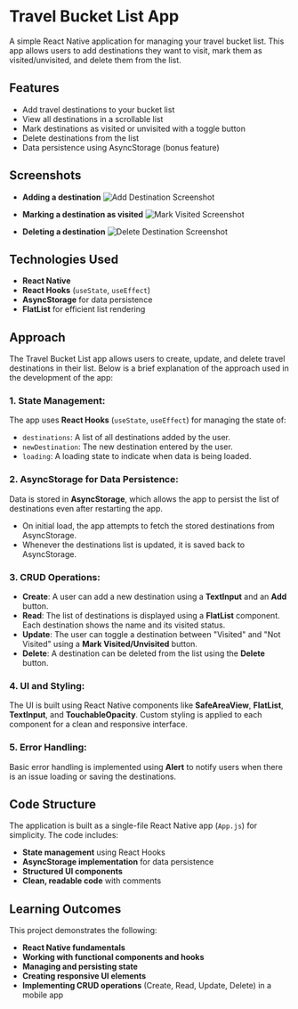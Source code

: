 # Travel Bucket List App

A simple React Native application for managing your travel bucket list. This app allows users to add destinations they want to visit, mark them as visited/unvisited, and delete them from the list.

## Features
- Add travel destinations to your bucket list
- View all destinations in a scrollable list
- Mark destinations as visited or unvisited with a toggle button
- Delete destinations from the list
- Data persistence using AsyncStorage (bonus feature)

## Screenshots
- **Adding a destination**
  ![Add Destination Screenshot](https://github.com/vivekgupta2004/TravelBucketList/blob/b6a4c4bf11a577464c396bdb2daf384e0a32e46d/add-destination.png)
  
- **Marking a destination as visited**
  ![Mark Visited Screenshot](https://github.com/vivekgupta2004/TravelBucketList/blob/b6a4c4bf11a577464c396bdb2daf384e0a32e46d/mark-visited.png)

- **Deleting a destination**
  ![Delete Destination Screenshot](https://github.com/vivekgupta2004/TravelBucketList/blob/b6a4c4bf11a577464c396bdb2daf384e0a32e46d/delete-destination.png)

## Technologies Used
- **React Native**
- **React Hooks** (`useState`, `useEffect`)
- **AsyncStorage** for data persistence
- **FlatList** for efficient list rendering

## Approach
The Travel Bucket List app allows users to create, update, and delete travel destinations in their list. Below is a brief explanation of the approach used in the development of the app:

### 1. **State Management:**
The app uses **React Hooks** (`useState`, `useEffect`) for managing the state of:
- `destinations`: A list of all destinations added by the user.
- `newDestination`: The new destination entered by the user.
- `loading`: A loading state to indicate when data is being loaded.

### 2. **AsyncStorage for Data Persistence:**
Data is stored in **AsyncStorage**, which allows the app to persist the list of destinations even after restarting the app.
- On initial load, the app attempts to fetch the stored destinations from AsyncStorage.
- Whenever the destinations list is updated, it is saved back to AsyncStorage.

### 3. **CRUD Operations:**
- **Create**: A user can add a new destination using a **TextInput** and an **Add** button.
- **Read**: The list of destinations is displayed using a **FlatList** component. Each destination shows the name and its visited status.
- **Update**: The user can toggle a destination between "Visited" and "Not Visited" using a **Mark Visited/Unvisited** button.
- **Delete**: A destination can be deleted from the list using the **Delete** button.

### 4. **UI and Styling:**
The UI is built using React Native components like **SafeAreaView**, **FlatList**, **TextInput**, and **TouchableOpacity**. Custom styling is applied to each component for a clean and responsive interface.

### 5. **Error Handling:**
Basic error handling is implemented using **Alert** to notify users when there is an issue loading or saving the destinations.

## Code Structure
The application is built as a single-file React Native app (`App.js`) for simplicity. The code includes:
- **State management** using React Hooks
- **AsyncStorage implementation** for data persistence
- **Structured UI components**
- **Clean, readable code** with comments

## Learning Outcomes
This project demonstrates the following:
- **React Native fundamentals**
- **Working with functional components and hooks**
- **Managing and persisting state**
- **Creating responsive UI elements**
- **Implementing CRUD operations** (Create, Read, Update, Delete) in a mobile app




